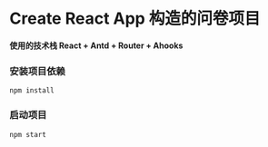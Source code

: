# Create React App 构造的问卷项目

**使用的技术栈 React + Antd + Router + Ahooks**

### 安装项目依赖
`npm install`

### 启动项目
`npm start`

